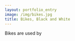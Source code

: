 ```yaml
---
layout: portfolio_entry
image: /img/bikes.jpg
title: Bikes, Black and White
---
```

Bikes are used by 